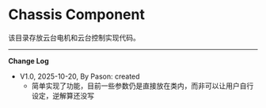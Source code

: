 # Chassis Component


该目录存放云台电机和云台控制实现代码。

---
**Change Log**

* V1.0, 2025-10-20, By Pason: created
  * 简单实现了功能，目前一些参数仍是直接放在类内，而非可以让用户自行设定，逆解算还没写